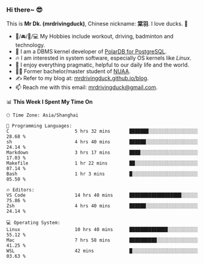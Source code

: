 ### Hi there~ 😎

This is **Mr Dk. (mrdrivingduck)**, Chinese nickname: **棠羽**. I love ducks. 🦆

- 💪/🚘/🏸/💻 My Hobbies include workout, driving, badminton and technology.
- 🍊 I am a DBMS kernel developer of [PolarDB for PostgreSQL](https://github.com/ApsaraDB/PolarDB-for-PostgreSQL).
- 🔥 I am interested in system software, especially OS kernels like *Linux*.
- 🔧 I enjoy everything pragmatic, helpful to our daily life and the world.
- 👨‍🎓 Former bachelor/master student of [NUAA](https://en.wikipedia.org/wiki/Nanjing_University_of_Aeronautics_and_Astronautics).
- ✍ Refer to my blog at: [mrdrivingduck.github.io/blog](https://mrdrivingduck.github.io/blog/).
- 📫 Reach me with this email: [mrdrivingduck@gmail.com](mailto:mrdrivingduck@gmail.com).

<!--START_SECTION:waka-->
📊 **This Week I Spent My Time On** 

```text
🕑︎ Time Zone: Asia/Shanghai

💬 Programming Languages: 
C                        5 hrs 32 mins       ███████░░░░░░░░░░░░░░░░░░   28.68 % 
sh                       4 hrs 40 mins       ██████░░░░░░░░░░░░░░░░░░░   24.14 % 
Markdown                 3 hrs 17 mins       ████░░░░░░░░░░░░░░░░░░░░░   17.03 % 
Makefile                 1 hr 22 mins        ██░░░░░░░░░░░░░░░░░░░░░░░   07.14 % 
Bash                     1 hr 3 mins         █░░░░░░░░░░░░░░░░░░░░░░░░   05.50 % 

🔥 Editors: 
VS Code                  14 hrs 40 mins      ███████████████████░░░░░░   75.86 % 
Zsh                      4 hrs 40 mins       ██████░░░░░░░░░░░░░░░░░░░   24.14 % 

💻 Operating System: 
Linux                    10 hrs 40 mins      ██████████████░░░░░░░░░░░   55.12 % 
Mac                      7 hrs 58 mins       ██████████░░░░░░░░░░░░░░░   41.25 % 
WSL                      42 mins             █░░░░░░░░░░░░░░░░░░░░░░░░   03.63 % 
```


<!--END_SECTION:waka-->

<!-- ![Mr Dk.'s GitHub Stats](https://github-readme-stats.vercel.app/api?username=mrdrivingduck&count_private&show_icons=true&theme=buefy) -->

<!-- ![Most Used Languages](https://github-readme-stats.vercel.app/api/top-langs/?username=mrdrivingduck&exclude_repo=mips32-CPU,snort-tcp-socket&theme=buefy&layout=compact&langs_count=10) -->


<!--
**mrdrivingduck/mrdrivingduck** is a ✨ _special_ ✨ repository because its `README.md` (this file) appears on your GitHub profile.

Here are some ideas to get you started:

- 🔭 I’m currently working on ...
- 🌱 I’m currently learning ...
- 👯 I’m looking to collaborate on ...
- 🤔 I’m looking for help with ...
- 💬 Ask me about ...
- 📫 How to reach me: ...
- 😄 Pronouns: ...
- ⚡ Fun fact: ...
-->
